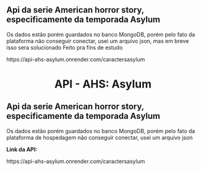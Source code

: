 <h2>Api da serie American horror story, especificamente da temporada Asylum</h2>
<p>Os dados estão porém guardados no banco MongoDB, porém pelo fato da plataforma
não conseguir conectar, usei um arquivo json, mas em breve isso sera solucionado
Feito pra fins de estudo</p>
<p>https://api-ahs-asylum.onrender.com/caractersasylum</p>

<h1 align="center">API - AHS: Asylum</h1>
<h2>Api da serie American horror story, especificamente da temporada Asylum</h2>
<p>Os dados estão porém guardados no banco MongoDB, porém pelo fato da plataforma
de hospedagem não conseguir conectar, usei um arquivo json</p>
<strong>Link da API: </strong>
<p>https://api-ahs-asylum.onrender.com/caractersasylum</p>
